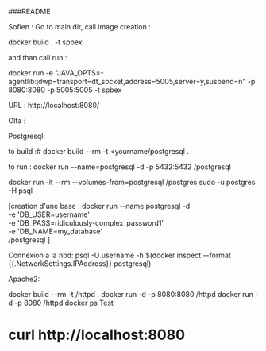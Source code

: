 ###README

Sofien : Go to main dir, call image creation :

docker build . -t spbex

and than call run :

docker run -e "JAVA_OPTS=-agentlib:jdwp=transport=dt_socket,address=5005,server=y,suspend=n" -p 8080:8080 -p 5005:5005 -t spbex

URL : http://localhost:8080/

Olfa :

Postgresql:

to build :# docker build --rm -t <yourname/postgresql .

to run : docker run --name=postgresql -d -p 5432:5432 <yourname>/postgresql

docker run -it --rm --volumes-from=postgresql <yourname>/postgres sudo -u
postgres -H psql

[creation d'une base : docker run --name postgresql -d \
-e 'DB_USER=username' \
-e 'DB_PASS=ridiculously-complex_password1' \
-e 'DB_NAME=my_database' \
<yourname>/postgresql  ]
   
  Connexion a la nbd:  psql -U username -h $(docker inspect --format {{.NetworkSettings.IPAddress}} postgresql)
  
  Apache2:
  
   docker build --rm -t <username>/httpd .
   docker run -d -p 8080:8080 <username>/httpd
   docker run -d -p 8080 <username>/httpd
   docker ps
Test
# curl http://localhost:8080

